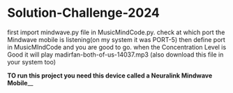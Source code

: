 # Solution-Challenge-2024

first import mindwave.py file in MusicMindCode.py. 
check at which port the Mindwave mobile is listening(on my system it was PORT-5)
then define port in MusicMIndCode and you are good to go. 
when the Concentration Level is Good it will play madirfan-both-of-us-14037.mp3 (also download this file in your system too)

**TO run this project you need this device called a Neuralink Mindwave Mobile**__
